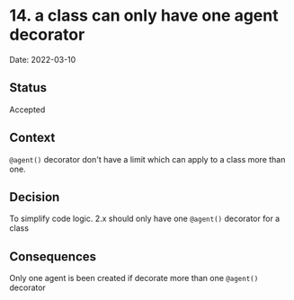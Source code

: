 # 14. a class can only have one agent decorator

Date: 2022-03-10

## Status

Accepted

## Context

`@agent()` decorator don't have a limit which can apply to a class more than one.

## Decision

To simplify code logic. 2.x should only have one `@agent()` decorator for a class

## Consequences

Only one agent is been created if decorate more than one `@agent()` decorator

